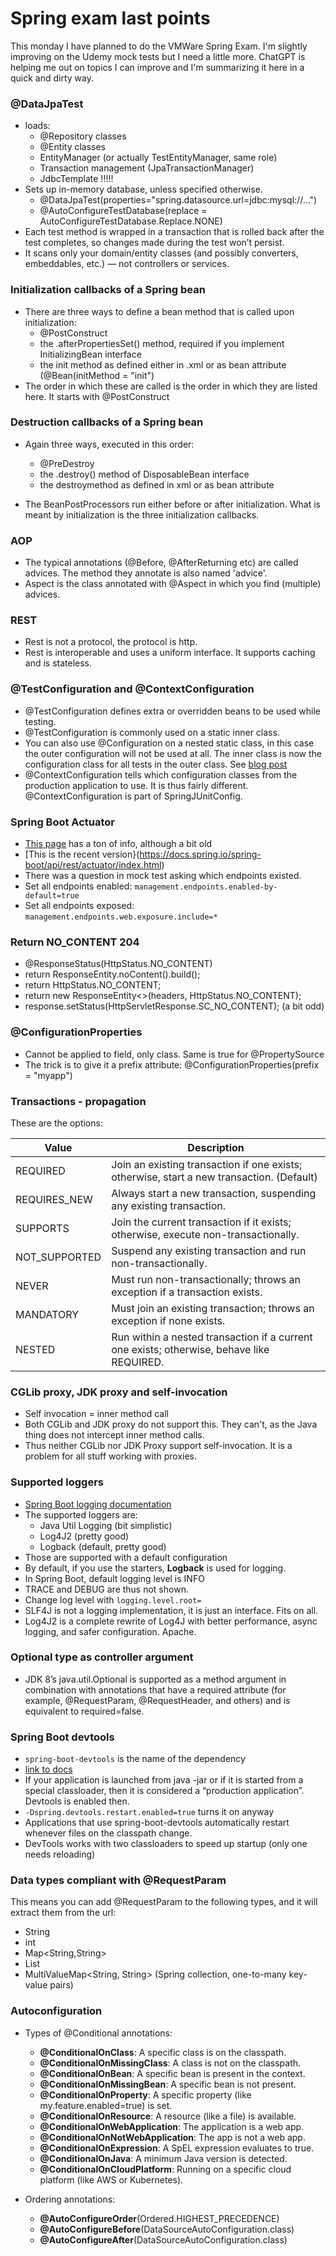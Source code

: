 # Spring exam last points

This monday I have planned to do the VMWare Spring Exam. I'm slightly improving on the Udemy mock tests but I need a little more. ChatGPT is helping me out on topics I can improve and I'm summarizing it here in a quick and dirty way.

### @DataJpaTest

- loads:
    - @Repository classes
    - @Entity classes
    - EntityManager (or actually TestEntityManager, same role)
    - Transaction management (JpaTransactionManager)
    - JdbcTemplate !!!!!
- Sets up in-memory database, unless specified otherwise.
    - @DataJpaTest(properties="spring.datasource.url=jdbc:mysql://...")
    - @AutoConfigureTestDatabase(replace = AutoConfigureTestDatabase.Replace.NONE)
- Each test method is wrapped in a transaction that is rolled back after the test completes, so changes made during the test won’t persist.
- It scans only your domain/entity classes (and possibly converters, embeddables, etc.) — not controllers or services.

### Initialization callbacks of a Spring bean

- There are three ways to define a bean method that is called upon initialization:
    - @PostConstruct
    - the .afterPropertiesSet() method, required if you implement InitializingBean interface 
    - the init method as defined either in .xml or as bean attribute (@Bean(initMethod = "init")
- The order in which these are called is the order in which they are listed here. It starts with @PostConstruct

### Destruction callbacks of a Spring bean

- Again three ways, executed in this order:
    - @PreDestroy
    - the .destroy() method of DisposableBean interface
    - the destroymethod as defined in xml or as bean attribute

- The BeanPostProcessors run either before or after initialization. What is meant by initialization is the three initialization callbacks.

### AOP

- The typical annotations (@Before, @AfterReturning etc) are called advices. The method they annotate is also named 'advice'.
- Aspect is the class annotated with @Aspect in which you find (multiple) advices.

### REST

- Rest is not a protocol, the protocol is http.
- Rest is interoperable and uses a uniform interface. It supports caching and is stateless.

### @TestConfiguration and @ContextConfiguration

- @TestConfiguration defines extra or overridden beans to be used while testing. 
- @TestConfiguration is commonly used on a static inner class.
- You can also use @Configuration on a nested static class, in this case the outer configuration will not be used at all. The inner class is now the configuration class for all tests in the outer class. See [blog post](https://github.com/GeertJan-Kuip/GeertJan-Kuip.github.io/blob/main/_posts/2025-06-29-spring-exam-testing.md#overriding-a-bean)
- @ContextConfiguration tells which configuration classes from the production application to use. It is thus fairly different. @ContextConfiguration is part of SpringJUnitConfig.

### Spring Boot Actuator

- [This page](https://docs.spring.io/spring-boot/docs/2.1.11.RELEASE/reference/html/production-ready-endpoints.html) has a ton of info, although a bit old
- [This is the recent version}(https://docs.spring.io/spring-boot/api/rest/actuator/index.html)
- There was a question in mock test asking which endpoints existed. 
- Set all endpoints enabled: `management.endpoints.enabled-by-default=true`
- Set all endpoints exposed: `management.endpoints.web.exposure.include=*`

### Return NO_CONTENT 204

- @ResponseStatus(HttpStatus.NO_CONTENT)
- return ResponseEntity.noContent().build();
- return HttpStatus.NO_CONTENT;
- return new ResponseEntity<>(headers, HttpStatus.NO_CONTENT);
- response.setStatus(HttpServletResponse.SC_NO_CONTENT); (a bit odd)

### @ConfigurationProperties

- Cannot be applied to field, only class. Same is true for @PropertySource
- The trick is to give it a prefix attribute: @ConfigurationProperties(prefix = "myapp")

### Transactions - propagation

These are the options:

|Value|Description|
|----|----|
|REQUIRED|Join an existing transaction if one exists; otherwise, start a new transaction. (Default)|
|REQUIRES_NEW|Always start a new transaction, suspending any existing transaction.|
|SUPPORTS|Join the current transaction if it exists; otherwise, execute non-transactionally.|
|NOT_SUPPORTED|Suspend any existing transaction and run non-transactionally.|
|NEVER|Must run non-transactionally; throws an exception if a transaction exists.|
|MANDATORY|Must join an existing transaction; throws an exception if none exists.|
|NESTED|Run within a nested transaction if a current one exists; otherwise, behave like REQUIRED.|

### CGLib proxy, JDK proxy and self-invocation

- Self invocation = inner method call
- Both CGLib and JDK proxy do not support this. They can't, as the Java thing does not intercept inner method calls.
- Thus neither CGLib nor JDK Proxy support self-invocation. It is a problem for all stuff working with proxies.

### Supported loggers

- [Spring Boot logging documentation](https://docs.spring.io/spring-boot/reference/features/logging.html)
- The supported loggers are:
    - Java Util Logging (bit simplistic)
    - Log4J2 (pretty good)
    - Logback (default, pretty good)
- Those are supported with a default configuration
- By default, if you use the starters, **Logback** is used for logging.
- In Spring Boot, default logging level is INFO
- TRACE and DEBUG are thus not shown.
- Change log level with `logging.level.root=`
- SLF4J is not a logging implementation, it is just an interface. Fits on all.
- Log4J2 is a complete rewrite of Log4J with better performance, async logging, and safer configuration. Apache.

### Optional type as controller argument

- JDK 8’s java.util.Optional is supported as a method argument in combination with annotations that have a required attribute (for example, @RequestParam, @RequestHeader, and others) and is equivalent to required=false.

### Spring Boot devtools

- `spring-boot-devtools` is the name of the dependency
- [link to docs](https://docs.spring.io/spring-boot/reference/using/devtools.html)
- If your application is launched from java -jar or if it is started from a special classloader, then it is considered a “production application”. Devtools is enabled then.
- `-Dspring.devtools.restart.enabled=true` turns it on anyway
- Applications that use spring-boot-devtools automatically restart whenever files on the classpath change.
- DevTools works with two classloaders to speed up startup (only one needs reloading)

### Data types compliant with @RequestParam

This means you can add @RequestParam to the following types, and it will extract them from the url:
- String
- int
- Map<String,String>
- List<Integer>
- MultiValueMap<String, String>  (Spring collection, one-to-many key-value pairs)

### Autoconfiguration

- Types of @Conditional annotations:
    - **@ConditionalOnClass**: A specific class is on the classpath.
    - **@ConditionalOnMissingClass**: A class is not on the classpath.
    - **@ConditionalOnBean**: A specific bean is present in the context.
    - **@ConditionalOnMissingBean**: A specific bean is not present.
    - **@ConditionalOnProperty**: A specific property (like my.feature.enabled=true) is set.
    - **@ConditionalOnResource**: A resource (like a file) is available.
    - **@ConditionalOnWebApplication**: The application is a web app.
    - **@ConditionalOnNotWebApplication**: The app is not a web app.
    - **@ConditionalOnExpression**: A SpEL expression evaluates to true.
    - **@ConditionalOnJava**: A minimum Java version is detected.
    - **@ConditionalOnCloudPlatform**: Running on a specific cloud platform (like AWS or Kubernetes).

- Ordering annotations:
    - **@AutoConfigureOrder**(Ordered.HIGHEST_PRECEDENCE)
    - **@AutoConfigureBefore**(DataSourceAutoConfiguration.class)
    - **@AutoConfigureAfter**(DataSourceAutoConfiguration.class)
